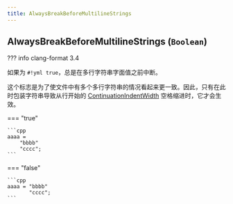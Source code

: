 ```yaml
---
title: AlwaysBreakBeforeMultilineStrings
---
```


## AlwaysBreakBeforeMultilineStrings (`Boolean`)

??? info
    clang-format 3.4

如果为 `#!yml true`，总是在多行字符串字面值之前中断。

这个标志是为了使文件中有多个多行字符串的情况看起来更一致。因此，只有在此时包装字符串导致从行开始的 [ContinuationIndentWidth](../ContinuationIndentWidth) 空格缩进时，它才会生效。

=== "true"

    ```cpp
    aaaa =
        "bbbb"
        "cccc";
    ```

=== "false"

    ```cpp
    aaaa = "bbbb"
           "cccc";
    ```
